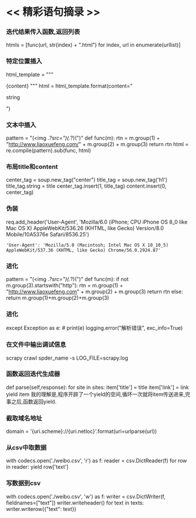 # << 精彩语句摘录 >>

### 迭代结果传入函数,返回列表
htmls = [func(url, str(index) + ".html") for index, url in enumerate(urllist)]

### 特定位置插入
html_template = """
<!DOCTYPE html>
<html lang="en"><head><meta charset="UTF-8"></head><body>
{content}
</body></html>
"""
html = html_template.format(content="<p>string</p>")

### 文本中插入
pattern = "(<img .*?src=\")(.*?)(\")"
def func(m):
    rtn = m.group(1) + "http://www.liaoxuefeng.com/" + m.group(2) + m.group(3)
    return rtn
html = re.compile(pattern).sub(func, html)

### 布局title和content
center_tag = soup.new_tag("center")
title_tag = soup.new_tag('h1')
title_tag.string = title
center_tag.insert(1, title_tag)
content.insert(0, center_tag)

### 伪装
req.add_header('User-Agent', 'Mozilla/6.0 (iPhone; CPU iPhone OS 8_0 like Mac OS X) AppleWebKit/536.26 (KHTML, like Gecko) Version/8.0 Mobile/10A5376e Safari/8536.25')

    'User-Agent': 'Mozilla/5.0 (Macintosh; Intel Mac OS X 10_10_5) AppleWebKit/537.36 (KHTML, like Gecko) Chrome/56.0.2924.87'


### 进化
pattern = "(<img .*?src=\")(.*?)(\")"
def func(m):
    if not m.group(3).startswith("http"):
       rtn = m.group(1) + "http://www.liaoxuefeng.com" + m.group(2) + m.group(3)
       return rtn
    else:
       return m.group(1)+m.group(2)+m.group(3)
     
### 进化
except Exception as e:
    # print(e)
    logging.error("解析错误", exc_info=True)

### 在文件中输出调试信息
scrapy crawl spder_name -s LOG_FILE=scrapy.log

### 函数返回迭代生成器
def parse(self,response):
    for site in sites:
        item['title'] = title
        item['link'] = link
        yield item
我的理解是,程序开辟了一个yield的空间,循环一次就将item传送进来,完事之后,函数返回yield.

### 截取域名地址
domain = '{uri.scheme}://{uri.netloc}'.format(uri=urlparse(url))



### 从csv中取数据
with codecs.open('./weibo.csv', 'r') as f:
    reader = csv.DictReader(f)
    for row in reader:
        yield row['text']
        
### 写数据到csv
with codecs.open('./weibo.csv', 'w') as f:
    writer = csv.DictWriter(f, fieldnames=["text"])
    writer.writeheader()
    for text in texts:
        writer.writerow({"text": text})
     

